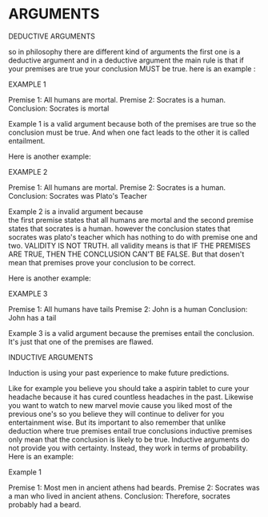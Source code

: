 # ARGUMENTS

DEDUCTIVE ARGUMENTS

so in philosophy there are different kind of arguments the first one is a deductive argument 
and in a deductive argument the main rule is that if your premises are true your conclusion MUST be true.
here is an example :

EXAMPLE 1

Premise 1: All humans are mortal.
Premise 2: Socrates is a human.
Conclusion: Socrates is mortal
 

Example 1 is a valid argument because both of the premises are true so the conclusion must be true.
And when one fact leads to the other it is called entailment.

Here is another example:

EXAMPLE 2

Premise 1: All humans are mortal.
Premise 2: Socrates is a human.
Conclusion: Socrates was Plato's Teacher


Example 2 is a invalid argument because  
the first premise states that all humans are mortal and
the second premise states that socrates is a human.
however the conclusion states that socrates was plato's teacher
which has nothing to do with premise one and two.
VALIDITY IS NOT TRUTH.
all validity means is that IF THE PREMISES ARE TRUE, THEN THE CONCLUSION CAN'T BE FALSE.
But that dosen't mean that premises prove your conclusion to be correct.


Here is another example:

EXAMPLE 3

Premise 1: All humans have tails
Premise 2: John is a human
Conclusion: John has a tail

Example 3 is a valid argument because the premises entail the conclusion.
It's just that one of the premises are flawed.




INDUCTIVE ARGUMENTS

Induction is using your past experience to make future predictions.

Like for example you believe you should take a aspirin tablet to cure your headache 
because it has cured countless headaches in the past.
Likewise you want to watch to new marvel movie cause you liked most of the previous one's
so you believe they will continue to deliver for you entertainment wise.
But its important to also remember that unlike deduction where true premises entail true conclusions
inductive premises only mean that the conclusion is likely to be true.
Inductive arguments do not provide you with certainty.
Instead, they work in terms of probability.
Here is an example:

Example 1

Premise 1: Most men in ancient athens had beards.
Premise 2: Socrates was a man who lived in ancient athens.
Conclusion: Therefore, socrates probably had a beard.